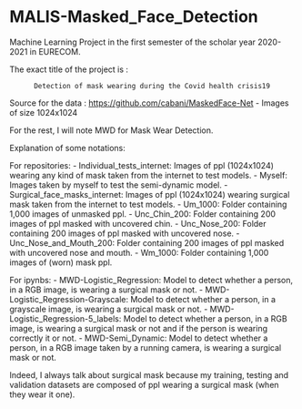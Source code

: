 # MALIS-Masked_Face_Detection

Machine Learning Project in the first semester of the scholar year 2020-2021 in EURECOM.

The exact title of the project is : 

          Detection of mask wearing during the Covid health crisis19

Source for the data : https://github.com/cabani/MaskedFace-Net - Images of size 1024x1024

For the rest, I will note MWD for Mask Wear Detection.

Explanation of some notations:

For repositories:
	- Individual_tests_internet: Images of ppl (1024x1024) wearing any kind of mask taken from the internet to test models. 
	- Myself: Images taken by myself to test the semi-dynamic model.
	- Surgical_face_masks_internet: Images of ppl (1024x1024) wearing surgical mask taken from the internet to test models.
	- Um_1000: Folder containing 1,000 images of unmasked ppl.
	- Unc_Chin_200: Folder containing 200 images of ppl masked with uncovered chin.
	- Unc_Nose_200: Folder containing 200 images of ppl masked with uncovered nose.
	- Unc_Nose_and_Mouth_200: Folder containing 200 images of ppl masked with uncovered nose and mouth.
	- Wm_1000: Folder containing 1,000 images of (worn) mask ppl.

For ipynbs:
	- MWD-Logistic_Regression: Model to detect whether a person, in a RGB image, is wearing a surgical mask or not.
	- MWD-Logistic_Regression-Grayscale: Model to detect whether a person, in a grayscale image, is wearing a surgical mask or not.
	- MWD-Logistic_Regression-5_labels: Model to detect whether a person, in a RGB image, is wearing a surgical mask or not and if the person is wearing correctly it or not. 
	- MWD-Semi_Dynamic: Model to detect whether a person, in a RGB image taken by a running camera, is wearing a surgical mask or not.

Indeed, I always talk about surgical mask because my training, testing and validation datasets are composed of ppl wearing a surgical mask (when they wear it one).
